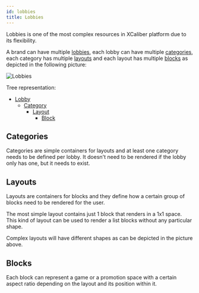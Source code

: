 ```yaml
---
id: lobbies
title: Lobbies
---
```


Lobbies is one of the most complex resources in XCaliber platform due to its flexibility.

A brand can have multiple [lobbies](graphql/schema/lobby.md), each lobby can have multiple [categories](graphql/schema/lobbycategory.md), each category has multiple [layouts](graphql/schema/lobbycategorylayout.md) and each layout has multiple [blocks](graphql/schema/lobbyblock.md) as depicted in the following picture:

![Lobbies](assets/lobbies.png)

Tree representation:
* [Lobby](graphql/schema/lobby.md)
  * [Category](graphql/schema/lobbycategory.md)
    * [Layout](graphql/schema/lobbycategorylayout.md)
      * [Block](graphql/schema/lobbyblock.md)

## Categories

Categories are simple containers for layouts and at least one category needs to be defined per lobby. It doesn't need to be rendered if the lobby only has one, but it needs to exist.


## Layouts

Layouts are containers for blocks and they define how a certain group of blocks need to be rendered for the user.

The most simple layout contains just 1 block that renders in a 1x1 space. This kind of layout can be used to render a list blocks without any particular shape.

Complex layouts will have different shapes as can be depicted in the picture above.

## Blocks

Each block can represent a game or a promotion space with a certain aspect ratio depending on the layout and its position within it.
